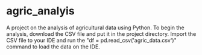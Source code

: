 # agric_analyis
A project on the analysis of  agricultural data using Python. 
To begin the analysis, download the CSV file and put it in the project directory.
Import the CSV file to your IDE and run the "df = pd.read_csv('agric_data.csv')" command to load the data on the IDE.
